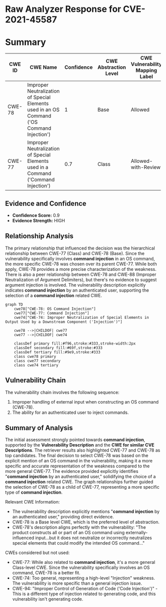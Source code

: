 # Raw Analyzer Response for CVE-2021-45587

# Summary
| CWE ID  | CWE Name   | Confidence | CWE Abstraction Level | CWE Vulnerability Mapping Label | CWE-Vulnerability Mapping Notes |
|------------------|--------------------------------------------------------------------------------------------------|------------------|--------------------------|------------------------------------|------------------------------------------------------------------------------------------------------------|
| CWE-78 | Improper Neutralization of Special Elements used in an OS Command ('OS Command Injection') | 1 | Base | Allowed | Primary CWE |
| CWE-77 | Improper Neutralization of Special Elements used in a Command ('Command Injection') | 0.7 | Class | Allowed-with-Review | Secondary Candidate |

## Evidence and Confidence

*   **Confidence Score:** 0.9
*   **Evidence Strength:** HIGH

## Relationship Analysis
The primary relationship that influenced the decision was the hierarchical relationship between CWE-77 (Class) and CWE-78 (Base). Since the vulnerability specifically involves **command injection** in an OS command, the more specific CWE-78 was chosen over its parent CWE-77. While both apply, CWE-78 provides a more precise characterization of the weakness. There is also a peer relationship between CWE-78 and CWE-88 (Improper Neutralization of Argument Delimiters), but there's no evidence to suggest argument injection is involved. The vulnerability description explicitly indicates **command injection** by an authenticated user, supporting the selection of a **command injection** related CWE.

```mermaid
graph TD
    cwe78["CWE-78: OS Command Injection"]
    cwe77["CWE-77: Command Injection"]
    cwe74["CWE-74: Improper Neutralization of Special Elements in Output Used by a Downstream Component ('Injection')"]
    
    cwe78 -->|CHILDOF| cwe77
    cwe77 -->|CHILDOF| cwe74
    
    classDef primary fill:#f96,stroke:#333,stroke-width:2px
    classDef secondary fill:#69f,stroke:#333
    classDef tertiary fill:#9e9,stroke:#333
    class cwe78 primary
    class cwe77 secondary
    class cwe74 tertiary
```

## Vulnerability Chain
The vulnerability chain involves the following sequence:
1.  Improper handling of external input when constructing an OS command (CWE-78).
2.  The ability for an authenticated user to inject commands.

## Summary of Analysis
The initial assessment strongly pointed towards **command injection**, supported by the **Vulnerability Description** and the **CWE for similar CVE Descriptions**. The retriever results also highlighted CWE-77 and CWE-78 as top candidates. The final decision to select CWE-78 was based on the explicit mention of an OS command in the vulnerability, making it a more specific and accurate representation of the weakness compared to the more general CWE-77. The evidence provided explicitly identifies "**command injection** by an authenticated user," solidifying the choice of a **command injection** related CWE. The graph relationships further guided the selection of CWE-78 as a child of CWE-77, representing a more specific type of **command injection**.

Relevant CWE Information:
- The vulnerability description explicitly mentions "**command injection** by an authenticated user," providing direct evidence.
- CWE-78 is a Base level CWE, which is the preferred level of abstraction.
- CWE-78's description aligns perfectly with the vulnerability: "The product constructs all or part of an OS command using externally-influenced input...but it does not neutralize or incorrectly neutralizes special elements that could modify the intended OS command..."

CWEs considered but not used:
- CWE-77: While also related to **command injection**, it's a more general Class-level CWE. Since the vulnerability specifically involves an OS command, CWE-78 is a better fit.
- CWE-74: Too general, representing a high-level "Injection" weakness. The vulnerability is more specific than a general injection issue.
- CWE-94: "Improper Control of Generation of Code ('Code Injection')" - This is a different type of injection related to generating code, and this vulnerability isn't generating code.